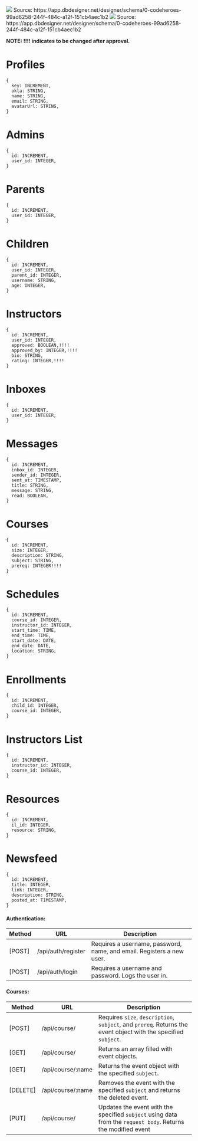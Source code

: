 <img src="https://user-images.githubusercontent.com/65091914/139889762-1616d68b-d31b-4898-ac77-ecd000daabd0.png">
Source: https://app.dbdesigner.net/designer/schema/0-codeheroes-99ad6258-244f-484c-a12f-151cb4aec1b2

<img src="https://user-images.githubusercontent.com/65091914/139889762-1616d68b-d31b-4898-ac77-ecd000daabd0.png">
Source: https://app.dbdesigner.net/designer/schema/0-codeheroes-99ad6258-244f-484c-a12f-151cb4aec1b2

**NOTE: !!!! indicates to be changed after approval.**

<h1>Profiles</h1>

````
{
  key: INCREMENT,
  okta: STRING,
  name: STRING,
  email: STRING,
  avatarUrl: STRING,
}
```` 

<h1>Admins</h1>

````
{
  id: INCREMENT,
  user_id: INTEGER,
}
```` 

<h1>Parents</h1>

````
{
  id: INCREMENT,
  user_id: INTEGER,
}
````

<h1>Children</h1>

````
{
  id: INCREMENT,
  user_id: INTEGER,
  parent_id: INTEGER,
  username: STRING,
  age: INTEGER,
}
```` 

<h1>Instructors</h1>

````
{
  id: INCREMENT,
  user_id: INTEGER,
  approved: BOOLEAN,!!!!
  approved_by: INTEGER,!!!!
  bio: STRING,
  rating: INTEGER,!!!!
}
```` 

<h1>Inboxes</h1>

````
{
  id: INCREMENT,
  user_id: INTEGER,
}
```` 

<h1>Messages</h1>

````
{
  id: INCREMENT,
  inbox_id: INTEGER,
  sender_id: INTEGER,
  sent_at: TIMESTAMP,
  title: STRING,
  message: STRING,
  read: BOOLEAN,
}
```` 

<h1>Courses</h1>

````
{
  id: INCREMENT,
  size: INTEGER,
  description: STRING,
  subject: STRING,
  prereq: INTEGER!!!!
}
```` 

<h1>Schedules</h1>

````
{
  id: INCREMENT,
  course_id: INTEGER,
  instructor_id: INTEGER,
  start_time: TIME,
  end_time: TIME,
  start_date: DATE,
  end_date: DATE,
  location: STRING,
}
```` 

<h1>Enrollments</h1>

````
{
  id: INCREMENT,
  child_id: INTEGER,
  course_id: INTEGER,
}
```` 

<h1>Instructors List</h1>

````
{
  id: INCREMENT,
  instructor_id: INTEGER,
  course_id: INTEGER,
}
```` 

<h1>Resources</h1>

````
{
  id: INCREMENT,
  il_id: INTEGER,
  resource: STRING,
}
```` 

<h1>Newsfeed</h1>

````
{
  id: INCREMENT,
  title: INTEGER,
  link: INTEGER,
  description: STRING,
  posted_at: TIMESTAMP,
}
````

#### Authentication:

| Method   | URL                | Description                                                                                                |
| ------   | --------------     | ---------------------------------------------------------------------------------------------------------- |
| [POST]   | /api/auth/register | Requires a username, password, name, and email. Registers a new user.                                      |
| [POST]   | /api/auth/login    | Requires a username and password. Logs the user in.                                                        |

#### Courses:

| Method   | URL                 | Description                                                                                                    |
| ------   | --------------      | ---------------------------------------------------------------------------------------------------------      |
| [POST]   | /api/course/        | Requires `size`, `description`, `subject`, and  `prereq`. Returns the event object with the specified `subject`.                                               |
| [GET]    | /api/course/        | Returns an array filled with event objects.                                                                    |
| [GET]    | /api/course/:name     | Returns the event object with the specified `subject`.                                                        |
| [DELETE] | /api/course/:name     | Removes the event with the specified `subject` and returns the deleted event.                                 |
| [PUT]    | /api/course/     | Updates the event with the specified `subject` using data from the `request body`. Returns the modified event |

<br />
<p style="padding: 0; margin: 0; font-size: 2rem; text-align: center; font-family: 
